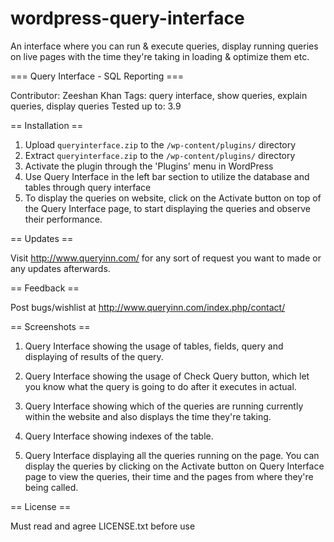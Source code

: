 wordpress-query-interface
=========================

An interface where you can run & execute queries, display running queries on live pages with the time they're taking in loading & optimize them etc.

=== Query Interface - SQL Reporting ===

Contributor:       Zeeshan Khan
Tags: query interface, show queries, explain queries, display queries
Tested up to: 3.9

== Installation ==

1. Upload `queryinterface.zip` to the `/wp-content/plugins/` directory
2. Extract `queryinterface.zip` to the `/wp-content/plugins/` directory
3. Activate the plugin through the 'Plugins' menu in WordPress
4. Use Query Interface in the left bar section to utilize the database and tables through query interface
5. To display the queries on website, click on the Activate button on top of the Query Interface page, to start displaying the queries and observe their performance.

== Updates ==

Visit http://www.queryinn.com/ for any sort of request you want to made or any updates afterwards.

== Feedback ==

Post bugs/wishlist at http://www.queryinn.com/index.php/contact/

== Screenshots ==

1. Query Interface showing the usage of tables, fields, query and displaying of results of the query.

2. Query Interface showing the usage of Check Query button, which let you know what the query is going to do after it executes in actual.

3. Query Interface showing which of the queries are running currently within the website and also displays the time they're taking.

4. Query Interface showing indexes of the table.

5. Query Interface displaying all the queries running on the page. You can display the queries by clicking on the Activate button on Query Interface page to view the queries, their time and the pages from where they're being called.

== License ==

Must read and agree LICENSE.txt before use